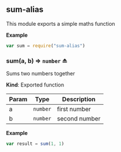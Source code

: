 <a name="module_sum-alias"></a>
## sum-alias
This module exports a simple maths function

  
**Example**
```js
var sum = require("sum-alias")
```


<a name="exp_module_sum-alias--sum"></a>
### sum(a, b) ⇒ `number` ⏏
Sums two numbers together

**Kind**: Exported function  

| Param | Type     | Description   |
| ----- | -------- | ------------- |
| a     | `number` | first number  |
| b     | `number` | second number |


**Example**
```js
var result = sum(1, 1)
```


